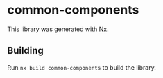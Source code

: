 # common-components

This library was generated with [Nx](https://nx.dev).

## Building

Run `nx build common-components` to build the library.
